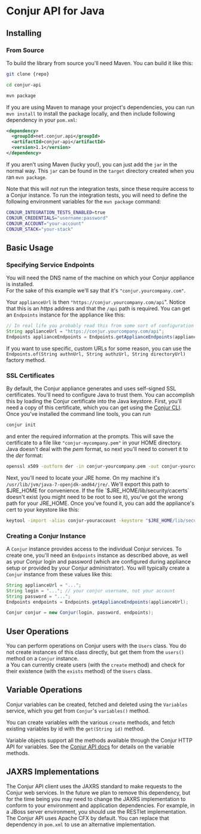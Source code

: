 Conjur API for Java
===================

## Installing

### From Source

To build the library from source you'll need Maven.  You can build it like this:

```bash
git clone {repo}

cd conjur-api

mvn package

```

If you are using Maven to manage your project's dependencies, you can run `mvn install` to install the package locally, and then include following dependency in your `pom.xml`:

```xml
<dependency>
  <groupId>net.conjur.api</groupId>
  <artifactId>conjur-api</artifactId>
  <version>1.1</version>
</dependency>
```

If you aren't using Maven (lucky you!), you can just add the `jar` in the normal way.  This `jar` can be found in
the `target` directory created when you ran `mvn package`.


Note that this will *not* run the integration tests, since these require access to a Conjur instance.  To run the
integration tests, you will need to define the following environment variables for the `mvn package` command:
```bash
CONJUR_INTEGRATION_TESTS_ENABLED=true
CONJUR_CREDENTIALS="username:password"
CONJUR_ACCOUNT="your-account"
CONJUR_STACK="your-stack"
```

## Basic Usage

### Specifying Service Endpoints

You will need the DNS name of the machine on which your Conjur appliance is installed.  
For the sake of this example we'll say that it's `"conjur.yourcompany.com"`.

Your `applianceUrl` is then `"https://conjur.yourcompany.com/api`".  Notice that this is an *https* address and that the
`/api` path is required.  You can get an `Endpoints` instance for the appliance like this:

```java
// In real life you probably read this from some sort of configuration file.
String applianceUrl = "https://conjur.yourcompany.com/api";
Endpoints applianceEndpoints = Endpoints.getApplianceEndpoints(applianceUrl);
```

If you want to use specific, custom URLs for some reason, you can use the 
`Endpoints.of(String authnUrl, String authzUrl, String directoryUrl)` factory method.  


### SSL Certificates

By default, the Conjur appliance generates and uses self-signed SSL certificates. You'll need to configure
Java to trust them. You can accomplish this by loading the Conjur certificate into 
the Java keystore.
First, you'll need a copy of this certificate, which you can get using the [Conjur CLI](linklink).  Once you've 
installed the command line tools, you can run

```bash
conjur init
```

and enter the required information at the prompts.  This will save the certificate to a file like `"conjur-mycompany.pem"`
in your HOME directory.  Java doesn't deal with the *pem* format, so next you'll need to convert it to the *der* format:

```bash
openssl x509 -outform der -in conjur-yourcompany.pem -out conjur-yourcompany.der
```

Next, you'll need to locate your JRE home.   On my machine it's `/usr/lib/jvm/java-7-openjdk-amd64/jre/`.  We'll export
this path to $JRE_HOME for convenience. If the file `$JRE_HOME/lib/security/cacerts` doesn't exist (you might need to be 
root to see it), you've got the wrong path for your JRE_HOME.  Once you've found it, you can add the appliance's cert
to your keystore like this:

```bash
keytool -import -alias conjur-youraccount -keystore "$JRE_HOME/lib/security/cacerts"  -file ./conjur-youraccount.der
```

### Creating a Conjur Instance

A `Conjur` instance provides access to the individual Conjur services.  To create one, you'll need an `Endpoints` instance
as described above, as well as your Conjur login and password (which are configured during appliance setup or provided by 
your Conjur administrator).  You will typically create a `Conjur` instance from these values like this:

```java
String applianceUrl = "...";
String login = "..."; // your conjur username, not your account
String password = "...";
Endpoints endpoints = Endpoints.getApplianceEndpoints(applianceUrl);

Conjur conjur = new Conjur(login, password, endpoints);
```

## User Operations

You can perform operations on Conjur users with the `Users` class.  You do not create instances of this class directly,
but get them from the `users()` method on a `Conjur` instance.  
a
You can currently create users (with the `create` method) and check for their existence (with the `exists` method) of the
`Users` class.



## Variable Operations

Conjur variables can be created, fetched and deleted using the `Variables` service, which you get from `Conjur`'s `variables()`
method.

You can create variables with the various `create` methods, and fetch existing variables by id with the `get(String id)`
method.

Variable objects support all the methods available through the Conjur HTTP API for variables.  See the 
[Conjur API docs](http://developer.conjur.net/reference/services/directory/variable) for details on the variable methods.

## JAXRS Implementations

The Conjur API client uses the JAXRS standard to make requests to the Conjur web services.  In the future we plan to remove this dependency, but for the time being you may need to change the JAXRS implementation to conform to your environment and application dependencies.  For example, in a JBoss server environment, you should use the RESTlet implementation.  The Conjur API uses Apache CFX by default.  You can replace that dependency in `pom.xml` to use an alternative implementation.
